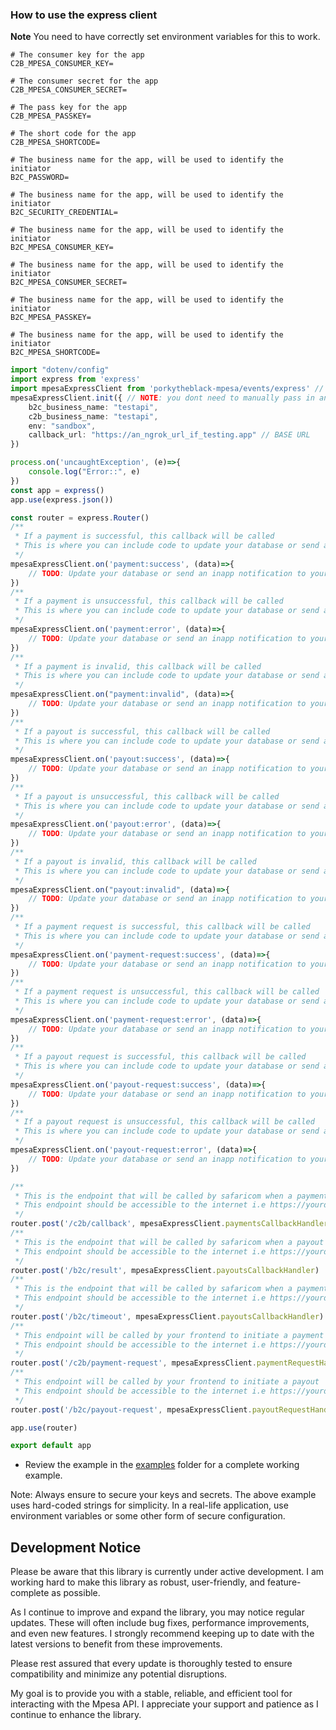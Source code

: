 

### How to use the express client
**Note** You need to have correctly set environment variables for this to work.
```env
# The consumer key for the app
C2B_MPESA_CONSUMER_KEY=

# The consumer secret for the app
C2B_MPESA_CONSUMER_SECRET=

# The pass key for the app
C2B_MPESA_PASSKEY=

# The short code for the app
C2B_MPESA_SHORTCODE=

# The business name for the app, will be used to identify the initiator
B2C_PASSWORD=

# The business name for the app, will be used to identify the initiator
B2C_SECURITY_CREDENTIAL=

# The business name for the app, will be used to identify the initiator
B2C_MPESA_CONSUMER_KEY=

# The business name for the app, will be used to identify the initiator
B2C_MPESA_CONSUMER_SECRET=

# The business name for the app, will be used to identify the initiator
B2C_MPESA_PASSKEY=

# The business name for the app, will be used to identify the initiator
B2C_MPESA_SHORTCODE=
```
```ts
import "dotenv/config"
import express from 'express'
import mpesaExpressClient from 'porkytheblack-mpesa/events/express' // This is a singleton instance of the mpesa express client
mpesaExpressClient.init({ // NOTE: you dont need to manually pass in any of your env variables since they'll automatically get picked up
    b2c_business_name: "testapi",
    c2b_business_name: "testapi",
    env: "sandbox",
    callback_url: "https://an_ngrok_url_if_testing.app" // BASE URL
})

process.on('uncaughtException', (e)=>{
    console.log("Error::", e)
})
const app = express()
app.use(express.json())

const router = express.Router()
/**
 * If a payment is successful, this callback will be called 
 * This is where you can include code to update your database or send an inapp notification to your user
 */
mpesaExpressClient.on('payment:success', (data)=>{
    // TODO: Update your database or send an inapp notification to your user
})
/**
 * If a payment is unsuccessful, this callback will be called
 * This is where you can include code to update your database or send an inapp notification to your user
 */
mpesaExpressClient.on('payment:error', (data)=>{
    // TODO: Update your database or send an inapp notification to your user
})
/**
 * If a payment is invalid, this callback will be called
 * This is where you can include code to update your database or send an inapp notification to your user    
 */
mpesaExpressClient.on("payment:invalid", (data)=>{
    // TODO: Update your database or send an inapp notification to your user
})
/**
 * If a payout is successful, this callback will be called
 * This is where you can include code to update your database or send an inapp notification to your user
 */
mpesaExpressClient.on('payout:success', (data)=>{
    // TODO: Update your database or send an inapp notification to your user
})
/**
 * If a payout is unsuccessful, this callback will be called
 * This is where you can include code to update your database or send an inapp notification to your user
 */
mpesaExpressClient.on('payout:error', (data)=>{
    // TODO: Update your database or send an inapp notification to your user
})
/**
 * If a payout is invalid, this callback will be called
 * This is where you can include code to update your database or send an inapp notification to your user
 */
mpesaExpressClient.on("payout:invalid", (data)=>{
    // TODO: Update your database or send an inapp notification to your user
})
/**
 * If a payment request is successful, this callback will be called
 * This is where you can include code to update your database or send an inapp notification to your user
 */
mpesaExpressClient.on('payment-request:success', (data)=>{
    // TODO: Update your database or send an inapp notification to your user
})
/**
 * If a payment request is unsuccessful, this callback will be called
 * This is where you can include code to update your database or send an inapp notification to your user
 */
mpesaExpressClient.on('payment-request:error', (data)=>{
    // TODO: Update your database or send an inapp notification to your user
})
/**
 * If a payout request is successful, this callback will be called
 * This is where you can include code to update your database or send an inapp notification to your user
 */
mpesaExpressClient.on('payout-request:success', (data)=>{
    // TODO: Update your database or send an inapp notification to your user
})
/**
 * If a payout request is unsuccessful, this callback will be called
 * This is where you can include code to update your database or send an inapp notification to your user
 */
mpesaExpressClient.on('payout-request:error', (data)=>{
    // TODO: Update your database or send an inapp notification to your user
})

/**
 * This is the endpoint that will be called by safaricom when a payment is made
 * This endpoint should be accessible to the internet i.e https://yourdomain.com/c2b/callback
 */
router.post('/c2b/callback', mpesaExpressClient.paymentsCallbackHandler)
/**
 * This is the endpoint that will be called by safaricom when a payout is made
 * This endpoint should be accessible to the internet i.e https://yourdomain.com/b2c/callback
 */
router.post('/b2c/result', mpesaExpressClient.payoutsCallbackHandler)
/**
 * This is the endpoint that will be called by safaricom when a payment request is made
 * This endpoint should be accessible to the internet i.e https://yourdomain.com/c2b/timeout
 */
router.post('/b2c/timeout', mpesaExpressClient.payoutsCallbackHandler)
/**
 * This endpoint will be called by your frontend to initiate a payment
 * This endpoint should be accessible to the internet i.e https://yourdomain.com/c2b/payment-request
 */
router.post('/c2b/payment-request', mpesaExpressClient.paymentRequestHandler)
/**
 * This endpoint will be called by your frontend to initiate a payout
 * This endpoint should be accessible to the internet i.e https://yourdomain.com/b2c/payout-request
 */
router.post('/b2c/payout-request', mpesaExpressClient.payoutRequestHandler)

app.use(router)

export default app
```

- Review the example in the [examples](../../examples/express-example) folder for a complete working example.


Note: Always ensure to secure your keys and secrets. The above example uses hard-coded strings for simplicity. In a real-life application, use environment variables or some other form of secure configuration.

## Development Notice

Please be aware that this library is currently under active development. I am working hard to make this library as robust, user-friendly, and feature-complete as possible.

As I continue to improve and expand the library, you may notice regular updates. These will often include bug fixes, performance improvements, and even new features. I strongly recommend keeping up to date with the latest versions to benefit from these improvements.

Please rest assured that every update is thoroughly tested to ensure compatibility and minimize any potential disruptions.

My goal is to provide you with a stable, reliable, and efficient tool for interacting with the Mpesa API. I appreciate your support and patience as I continue to enhance the library.
